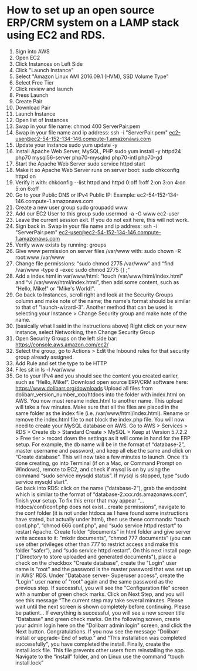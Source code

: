 # How to set up an open source ERP/CRM system on a LAMP stack using EC2 and RDS.
1.  Sign into AWS
2.  Open EC2
3.  Click Instances on Left Side
4.  Click "Launch Instance"
5.  Select "Amazon Linux AMI 2016.09.1 (HVM), SSD Volume Type"
6.  Select Free Tier
7.  Click review and launch
8.  Press Launch
9.  Create Pair
10.  Download Pair
11.  Launch Instance
12.  Open list of Instances
13.  Swap in your file name: chmod 400 ServerPair.pem
14.  Swap in your file name and ip address: ssh -i "ServerPair.pem" ec2-user@ec2-54-152-134-146.compute-1.amazonaws.com
15.  Update your instance sudo yum update -y
16.  Install Apache Web Server, MySQL, PHP sudo yum install -y httpd24 php70 mysql56-server php70-mysqlnd php70-intl php70-gd
17.  Start the Apache Web Server sudo service httpd start
18.  Make it so Apache Web Server runs on server boot: sudo chkconfig httpd on
19.  Verify it with: chkconfig --list httpd and httpd 0:off 1:off 2:on 3:on 4:on 5:on 6:off
20.  Go to your Public DNS or IPv4 Public IP: Example: ec2-54-152-134-146.compute-1.amazonaws.com
21.  Create a new user group sudo groupadd www
22.  Add our EC2 User to this group sudo usermod -a -G www ec2-user
23.  Leave the current session exit.  If you do not exit here, this will not work.
24.	Sign back in. Swap in your file name and ip address: ssh -i "ServerPair.pem" ec2-user@ec2-54-152-134-146.compute-1.amazonaws.com
25.	Verify www exists by running: groups
26.	Give www permission on server files /var/www with: sudo chown -R root:www /var/www
27.	Change file permissions: “sudo chmod 2775 /var/www” and “find /var/www -type d -exec sudo chmod 2775 {} \;”
28.	Add a index.html in var/www/html: “touch /var/www/html/index.html” and “vi /var/www/html/index.html”, then add some content, such as "Hello, Mike!" or "Mike's World!".
29.	Go back to Instances, scroll right and look at the Security Groups column and make note of the name; the name's format should be similar to that of "launch-wizard-3".  Another method that can be used is selecting your Instance > Change Security group and make note of the name.
30.	(basically what I said in the instructions above) Right click on your new instance, select Networking, then Change Security Group
31.	Open Security Groups on the left side bar: https://console.aws.amazon.com/ec2/
33.	Select the group, go to Actions > Edit the Inbound rules for that security group already assigned.
34.	Add Rule and set the type to be HTTP
35.	Files sit in ls -l /var/www
36.	Go to your IPv4 and you should see the content you created eariler, such as “Hello, Mike!”.
Download open source ERP/CRM software here: https://www.dolibarr.org/downloads
Upload all files from dolibarr_version_number_xxx/htdocs into the folder with index.html on AWS.  You now must rename index.html to another name.  This upload will take a few minutes.  Make sure that all the files are placed in the same folder as the index file (i.e. /var/www/html/index.html).  Rename or remove the index.html file to not block the index.php file.
You will now need to create your MySQL database on AWS.  Go to AWS > Services > RDS > Create db > Standard Create > MySQL > Keep at Version 5.7.2.2 > Free tier > record down the settings as it will come in hand for the ERP setup.  For example, the db name will be in the format of “database-2”, master username and password, and keep all else the same and click on “Create database”.  This will now take a few minutes to launch.
Once it’s done creating, go into Terminal (if on a Mac, or Command Prompt on Windows), remote to EC2, and check if mysql is on by using the command “sudo service mysqld status”.  If mysql is stopped, type “sudo service mysqld start”.  
Go back into RDS: click on the name (“database-2”), grab the endpoint which is similar to the format of “database-2.xxx.rds.amazonaws.com“, finish your setup.
To fix this error that may appear “…htdocs/conf/conf.php does not exist…create permissions”, navigate to the conf folder (it is not under htdocs as I have found some instructions have stated, but actually under html), then use these commands: “touch conf.php”, “chmod 666 conf.php”, and “sudo service httpd restart” to restart Apache.
Create folder “documents” in html folder and give server write access to it: “mkdir documents”, “chmod 777 documents” (you can use other privileges other than 777 to restrict access and make this folder "safer"), and “sudo service httpd restart”.
On this next install page ("Directory to store uploaded and generated documents"), place a check on the checkbox "Create database", create the "Login" user name is "root" and the password is the master password that was set up in AWS' RDS.
Under "Database server- Superuser access", create the "Login" user name of "root" again and the same password as the previous step.
If successful, you will see the "Configuration file" screen with a number of green check marks.
Click on Next Step, and you will see this message “The current step may take several minutes. Please wait until the next screen is shown completely before continuing.  Please be patient...
If everything is successful, you will see a new screen title "Database" and green check marks.
On the following screen, create your admin login here on the "Dolibarr admin login" screen, and click the Next button.
Congratulations.  If you now see the message "Dolibarr install or upgrade- End of setup." and "This installation was completed successfully", you have completed the install.
Finally, create the install.lock file.  This file prevents other users from reinstalling the app.  Navigate to the “install” folder, and on Linux use the command “touch install.lock”





